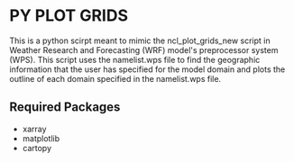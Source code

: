 # PY PLOT GRIDS
This is a python scirpt meant to mimic the ncl_plot_grids_new script in Weather Research and Forecasting (WRF) model's preprocessor system (WPS).  This script uses the namelist.wps file to find the geographic information that the user has specified for the model domain and plots the outline of each domain specified in the namelist.wps file.

## Required Packages
- xarray
- matplotlib
- cartopy

